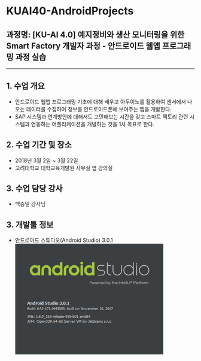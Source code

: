 # KUAI40-AndroidProjects
## 과정명: [KU-AI 4.0] 예지정비와 생산 모니터링을 위한 Smart Factory 개발자 과정 - 안드로이드 웹앱 프로그래밍 과정 실습

---

## 1. 수업 개요
* 안드로이드 웹앱 프로그래밍 기초에 대해 배우고 아두이노를 활용하여 센서에서 나오는 데이터를 수집하여 정보를 안드로이드폰에 보여주는 앱을 개발한다.
* SAP 시스템과 연계방안에 대해서도 고민해보는 시간을 갖고 스마트 팩토리 관련 시스템과 연동하는 어플리케이션을 개발하는 것을 1차 목표로 한다.

## 2. 수업 기간 및 장소
* 2018년 3월 2일 ~ 3월 22일
* 고려대학교 대학교육개발원 사무실 옆 강의실

## 3. 수업 담당 강사
* 백승일 강사님

## 3. 개발툴 정보
* 안드로이드 스튜디오(Android Studio) 3.0.1
![안드로이드 스튜디오 3.0.1](/images/android_studio_version.jpg)
